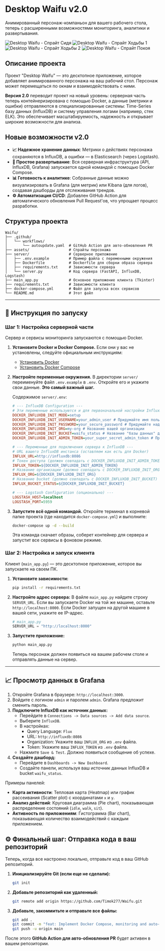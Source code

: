 # Desktop Waifu v2.0

Анимированный персонаж-компаньон для вашего рабочего стола, теперь с расширенными возможностями мониторинга, аналитики и развертывания.

![Desktop Waifu - Спрайт Сидя](https://r2.flowith.net/files/o/1750000420473-anime_girl_waifu_sitting_transparent_background_index_2@1024x1536.png)
![Desktop Waifu - Спрайт Ходьбы 1](https://r2.flowith.net/files/o/1750000407948-anime_waifu_desktop_assistant_character_index_0@1024x1536.png)
![Desktop Waifu - Спрайт Ходьбы 2](https://r2.flowith.net/files/o/1750000406880-anime_girl_walking_animation_frame_index_1@1024x1536.png)
![Desktop Waifu - Спрайт Покоя](https://r2.flowith.net/files/o/1750000401036-anime_waifu_idle_pose_transparent_background_index_3@1024x1536.png)

## Описание проекта

Проект "Desktop Waifu" — это десктопное приложение, которое добавляет анимированного персонажа на ваш рабочий стол. Персонаж может перемещаться по окнам и взаимодействовать с ними.

**Версия 2.0** переводит проект на новый уровень: серверная часть теперь контейнеризирована с помощью Docker, а данные (метрики и ошибки) отправляются в специализированные системы: Time-Series базу данных (InfluxDB) и систему управления логами (например, стек ELK). Это обеспечивает масштабируемость, надежность и открывает широкие возможности для анализа.

## Новые возможности v2.0

*   **📈 Надежное хранение данных**: Метрики о действиях персонажа сохраняются в InfluxDB, а ошибки — в Elasticsearch (через Logstash).
*   **🐳 Простое развертывание**: Вся серверная инфраструктура (API, InfluxDB, Grafana) запускается одной командой с помощью Docker Compose.
*   **📊 Готовность к аналитике**: Собранные данные можно визуализировать в Grafana (для метрик) или Kibana (для логов), создавая дашборды для отслеживания трендов.
*   **⚙️ Автоматизация CI/CD**: Добавлен GitHub Action для автоматического обновления Pull Request'ов, что упрощает процесс разработки.

## Структура проекта

```
Waifu/
├── .github/
│   └── workflows/
│       └── autoupdate.yaml  # GitHub Action для авто-обновления PR
├── assets/                  # Спрайты персонажа
├── server/                  # Серверное приложение
│   ├── .env.example         # Пример файла с переменными окружения
│   ├── Dockerfile           # Dockerfile для сборки образа сервера
│   ├── requirements.txt     # Зависимости сервера
│   └── server.py            # Код сервера (FastAPI, InfluxDB, Logstash)
├── main_app.py              # Основное приложение клиента (Tkinter)
├── requirements.txt         # Зависимости клиента
├── docker-compose.yml       # Файл для запуска всех сервисов
└── README.md                # Этот файл
```

---

## 🚀 Инструкция по запуску

### Шаг 1: Настройка серверной части

Сервер и сервисы мониторинга запускаются с помощью Docker.

1.  **Установите Docker и Docker Compose.**
    Если они у вас не установлены, следуйте официальным инструкциям:
    *   [Установить Docker](https://docs.docker.com/get-docker/)
    *   [Установить Docker Compose](https://docs.docker.com/compose/install/)

2.  **Настройте переменные окружения.**
    В директории `server/` переименуйте файл `.env.example` в `.env`. Откройте его и укажите свои данные. **Это самый важный шаг.**

    Содержимое `server/.env`:
    ```ini
    # --- InfluxDB Configuration ---
    # Эти переменные используются и для первоначальной настройки InfluxDB в Docker
    DOCKER_INFLUXDB_INIT_MODE=setup
    DOCKER_INFLUXDB_INIT_USERNAME=your_admin_user # Придумайте имя пользователя
    DOCKER_INFLUXDB_INIT_PASSWORD=your_secure_password # Придумайте надежный пароль
    DOCKER_INFLUXDB_INIT_ORG=my-org # Название вашей организации
    DOCKER_INFLUXDB_INIT_BUCKET=waifu_status # Название "базы данных" для метрик
    DOCKER_INFLUXDB_INIT_ADMIN_TOKEN=your_super_secret_admin_token # Придумайте токен администратора

    # --- Переменные для подключения сервера к InfluxDB ---
    # URL вашего InfluxDB инстанса (оставляем как есть для Docker)
    INFLUX_URL=http://influxdb:8086
    # Токен доступа (должен совпадать с DOCKER_INFLUXDB_INIT_ADMIN_TOKEN)
    INFLUX_TOKEN=${DOCKER_INFLUXDB_INIT_ADMIN_TOKEN}
    # Название организации (должно совпадать с DOCKER_INFLUXDB_INIT_ORG)
    INFLUX_ORG=${DOCKER_INFLUXDB_INIT_ORG}
    # Название bucket (должно совпадать с DOCKER_INFLUXDB_INIT_BUCKET)
    INFLUX_BUCKET_STATUS=${DOCKER_INFLUXDB_INIT_BUCKET}

    # --- Logstash Configuration (опционально) ---
    LOGSTASH_HOST=localhost
    LOGSTASH_PORT=5959
    ```

3.  **Запустите всё одной командой.**
    Откройте терминал в корневой папке проекта (где находится `docker-compose.yml`) и выполните:
    ```bash
    docker-compose up -d --build
    ```
    Эта команда скачает образы, соберет контейнер для сервера и запустит все сервисы в фоновом режиме.

### Шаг 2: Настройка и запуск клиента

Клиент (`main_app.py`) — это десктопное приложение, которое вы запускаете на своем ПК.

1.  **Установите зависимости:**
    ```bash
    pip install -r requirements.txt
    ```
2.  **Настройте адрес сервера:**
    В файле `main_app.py` найдите строку `SERVER_URL`. Если вы запускаете Docker на той же машине, оставьте `http://localhost:8000`. Если Docker запущен на другой машине в вашей сети, укажите ее IP-адрес.
    ```python
    # main_app.py
    SERVER_URL = "http://localhost:8000"
    ```
3.  **Запустите приложение:**
    ```bash
    python main_app.py
    ```
    Теперь персонаж должен появиться на вашем рабочем столе и отправлять данные на сервер.

---

## 📈 Просмотр данных в Grafana

1.  Откройте Grafana в браузере: `http://localhost:3000`.
2.  Войдите с логином `admin` и паролем `admin`. Grafana предложит сменить пароль.
3.  **Подключите InfluxDB как источник данных:**
    *   Перейдите в `Connections -> Data sources -> Add data source`.
    *   Выберите `InfluxDB`.
    *   В настройках:
        *   Query Language: `Flux`
        *   URL: `http://influxdb:8086`
        *   Organization: Укажите ваш `INFLUX_ORG` из `.env` файла.
        *   Token: Укажите ваш `INFLUX_TOKEN` из `.env` файла.
    *   Нажмите `Save & Test`. Должно появиться сообщение об успехе.
4.  **Создайте дашборд:**
    *   Перейдите в `Dashboards -> New Dashboard`.
    *   Создайте панели, используя ваш источник данных InfluxDB и bucket `waifu_status`.

Примеры панелей:

*   **Карта активности**: Тепловая карта (Heatmap) или график рассеивания (Scatter plot) с координатами `x` и `y`.
*   **Анализ действий**: Круговая диаграмма (Pie chart), показывающая распределение состояний (`idle`, `walk`, `sit`).
*   **Активность по приложениям**: Гистограмма (Bar chart), показывающая количество взаимодействий с каждым приложением.

## ⚙️ Финальный шаг: Отправка кода в ваш репозиторий

Теперь, когда все настроено локально, отправьте код в ваш GitHub репозиторий.

1.  **Инициализируйте Git (если еще не сделали):**
    ```bash
    git init
    ```
2.  **Добавьте репозиторий как удаленный:**
    ```bash
    git remote add origin https://github.com/Timok277/Waifu.git
    ```
3.  **Добавьте, закоммитьте и отправьте все файлы:**
    ```bash
    git add .
    git commit -m "feat: Implement Docker Compose, monitoring and auto-update"
    git push -u origin main
    ```

После этого **GitHub Action для авто-обновления PR** будет активен в вашем репозитории.


